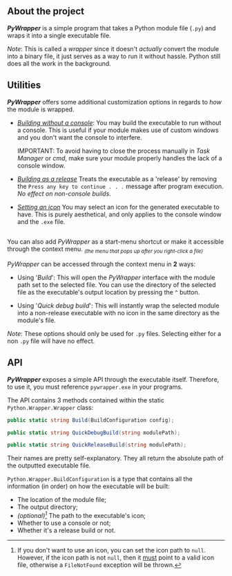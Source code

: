 ###
## About the project
***PyWrapper*** is a simple program that takes a Python module file (`.py`) and wraps it into a single executable file. 

*Note*:
This is called a *wrapper* since it doesn't *actually* convert the module into a binary file, it just serves as a way to run it without hassle. Python still does all the work in the background.


## Utilities
***PyWrapper*** offers some additional customization options in regards to *how* the module is wrapped.

- <ins>*Building without a console*</ins>:
  You may build the executable to run without a console. This is useful if your module makes use of custom windows and you don't want the console to interfere.

	IMPORTANT:
	To avoid having to close the process manually in *Task Manager* or *cmd*, make sure your module properly handles the lack of a console window.
- <ins>*Building as  a release*</ins>
  Treats the executable as a 'release' by removing the `Press any key to continue . . .` message after program execution. *No effect on non-console builds*.
- <ins>*Setting an icon*</ins>
  You may select an icon for the generated executable to have. This is purely aesthetical, and only applies to the console window and the `.exe` file.
##
You can also add *PyWrapper* as a start-menu shortcut or make it accessible through the context menu. <sub>*(the menu that pops up after you right-click a file)*</sub>

*PyWrapper* can be accessed through the context menu in **2** ways:

- Using '*Build*':
 This will open the *PyWrapper* interface with the module path set to the selected file. You can use the directory of the selected file as the executable's output location by pressing the `^` button.

- Using '*Quick debug build*':
  This will instantly wrap the selected module into a non-release executable with no icon in the same directory as the module's file.

*Note*:
These options should only be used for `.py` files. Selecting either for a non `.py` file will have no effect.


## API
***PyWrapper*** exposes a simple API through the executable itself. Therefore, to use it, you must reference `pywrapper.exe` in your programs.

The API contains 3 methods contained within the static `Python.Wrapper.Wrapper` class:
```cs
public static string Build(BuildConfiguration config);
```
```cs
public static string QuickDebugBuild(string modulePath);
```
```cs
public static string QuickReleaseBuild(string modulePath);
```

Their names are pretty self-explanatory. They all return the absolute path of the outputted executable file.

`Python.Wrapper.BuildConfiguration` is a type that contains all the information (in order) on how the executable will be built:

- The location of the module file;
- The output directory;
- *(optional)[^1]* The path to the executable's icon;
- Whether to use a console or not;
- Whether it's a release build or not.
[^1]: If you don't want to use an icon, you can set the icon path to `null`. However, if the icon path is not `null`, then it <ins>must</ins> point to a valid icon file, otherwise a `FileNotFound` exception will be thrown.